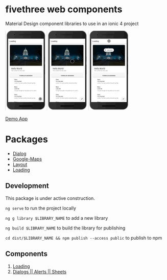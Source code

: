 # fivethree web components
Material Design component libraries to use in an ionic 4 project

![Alt text](/loading_1.gif?raw=true)
![Alt text](/loading_2.gif?raw=true)
![Alt text](/loading_3.gif?raw=true)

[Demo App](https://fivethree-team.github.io/fivethree/)

# Packages

- [Dialog](projects/dialog/readme.md)
- [Google-Maps](projects/google-maps/readme.md)
- [Layout](projects/layout/readme.md)
- [Loading](projects/loading/readme.md)

## Development
This package is under active construction.

`ng serve` to run the project locally

`ng g library $LIBRARY_NAME` to add a new library

`ng build $LIBRARY_NAME` to build the library for publishing

`cd dist/$LIBRARY_NAME && npm publish --access public` to publish to npm


## Components
1. <a href="https://github.com/garygrossgarten/component-library/tree/master/projects/ionic-material-loading"> Loading</a>
1. <a href="https://github.com/garygrossgarten/component-library/tree/master/projects/ionic-material-dialog"> Dialogs || Alerts || Sheets</a>